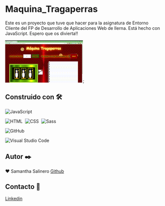 # Maquina_Tragaperras

Este es un proyecto que tuve que hacer para la asignatura de Entorno Cliente del FP de Desarrollo de Aplicaciones Web de Ilerna. Está hecho con JavaScript. Espero que os divierta!!

![cgapp_deploy](./images/123456.gif);

## Construido con 🛠️️

![JavaScript](https://img.shields.io/badge/-JavaScript-333333?style=flat&logo=javascript)&nbsp;

![HTML](https://img.shields.io/badge/-HTML-333333?style=flat&logo=HTML5)&nbsp;
![CSS](https://img.shields.io/badge/-CSS-333333?style=flat&logo=CSS3&logoColor=1572B6)&nbsp; ![Sass](https://img.shields.io/badge/Sass-333333?style=flat&logo=sass&logoColor=pink)&nbsp;

![GitHub](https://img.shields.io/badge/-GitHub-333333?style=flat&logo=github)&nbsp; &nbsp;

![Visual Studio Code](https://img.shields.io/badge/-Visual%20Studio%20Code-333333?style=flat&logo=visual-studio-code&logoColor=007ACC)&nbsp;

## Autor ✒️

:heart: Samantha Salinero [Github](https://github.com/sasalinero)

## Contacto 📱

<a href="https://www.linkedin.com/in/samantha-salinero/" target="about_blank">Linkedin</a>
